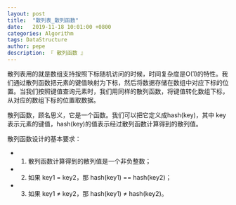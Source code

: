 ```yaml
---
layout: post
title:  "散列表_散列函数"
date:   2019-11-18 10:01:00 +0800
categories: Algorithm
tags: DataStructure
author: pepe
description: 『 散列函数 』
---
```



散列表用的就是数组支持按照下标随机访问的时候，时间复杂度是O(1)的特性。我们通过散列函数把元素的键值映射为下标，然后将数据存储在数组中对应下标的位置。当我们按照键值查询元素时，我们用同样的散列函数，将键值转化数组下标，从对应的数组下标的位置取数据。

散列函数，顾名思义，它是一个函数。我们可以把它定义成hash(key)，其中 key 表示元素的键值，hash(key)的值表示经过散列函数计算得到的散列值。

散列函数设计的基本要求： 

* 1. 散列函数计算得到的散列值是一个非负整数； 

* 2. 如果 key1 = key2，那 hash(key1) == hash(key2)； 

* 3. 如果 key1 ≠ key2，那 hash(key1) ≠ hash(key2)。






























